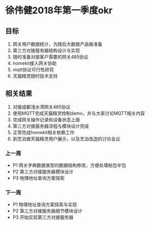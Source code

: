 # 徐伟健2018年第一季度okr

## 目标

1. 网关用户数据统计，为随后大数据产品做准备
1. 第三方对接服务器结构设计与实现
1. 随时准备对接客户需要的网关485协议
1. homekit接入网关协助
1. mqtt协议可行性研究
1. 天猫精灵随时技术支持

## 相关结果

1. 对接成都浅水湾网关485协议
1. 使用MQTT完成天猫精灵控制demo，并与大家讨论MQTT相关内容
1. 完成网关操作记录和设备状态上报
1. 第三方对接服务器流程与模块设计完成
1. 正常完成homekit相关依赖工作
1. 到艺泊做天猫精灵用户展示，以及艺泊改造的讨论会议

### 上一周

- P1 网关字典数据类型的数据结构修改，方便处理粘包半包
- P2 第三方对接服务器模块设计
- P3 物理地址查询方案探索

### 下一周

- P1 物理地址查询方案探索与实现
- P2 第三方对接服务器细节模块设计
- P3 开始实现第三方对接服务器